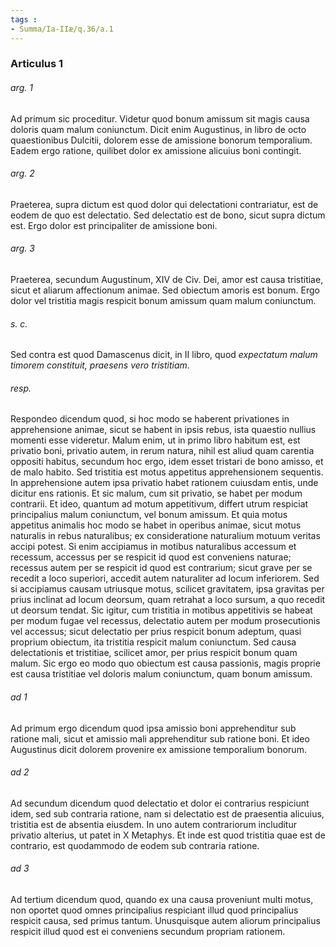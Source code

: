```yaml
---
tags : 
- Summa/Ia-IIæ/q.36/a.1
---
```


### Articulus 1

###### arg. 1
Ad primum sic proceditur. Videtur quod bonum amissum sit magis causa doloris quam malum coniunctum. Dicit enim Augustinus, in libro de octo quaestionibus Dulcitii, dolorem esse de amissione bonorum temporalium. Eadem ergo ratione, quilibet dolor ex amissione alicuius boni contingit.

###### arg. 2
Praeterea, supra dictum est quod dolor qui delectationi contrariatur, est de eodem de quo est delectatio. Sed delectatio est de bono, sicut supra dictum est. Ergo dolor est principaliter de amissione boni.

###### arg. 3
Praeterea, secundum Augustinum, XIV de Civ. Dei, amor est causa tristitiae, sicut et aliarum affectionum animae. Sed obiectum amoris est bonum. Ergo dolor vel tristitia magis respicit bonum amissum quam malum coniunctum.

###### s. c.
Sed contra est quod Damascenus dicit, in II libro, quod *expectatum malum timorem constituit, praesens vero tristitiam*.

###### resp.
Respondeo dicendum quod, si hoc modo se haberent privationes in apprehensione animae, sicut se habent in ipsis rebus, ista quaestio nullius momenti esse videretur. Malum enim, ut in primo libro habitum est, est privatio boni, privatio autem, in rerum natura, nihil est aliud quam carentia oppositi habitus, secundum hoc ergo, idem esset tristari de bono amisso, et de malo habito. Sed tristitia est motus appetitus apprehensionem sequentis. In apprehensione autem ipsa privatio habet rationem cuiusdam entis, unde dicitur ens rationis. Et sic malum, cum sit privatio, se habet per modum contrarii. Et ideo, quantum ad motum appetitivum, differt utrum respiciat principalius malum coniunctum, vel bonum amissum. Et quia motus appetitus animalis hoc modo se habet in operibus animae, sicut motus naturalis in rebus naturalibus; ex consideratione naturalium motuum veritas accipi potest. Si enim accipiamus in motibus naturalibus accessum et recessum, accessus per se respicit id quod est conveniens naturae; recessus autem per se respicit id quod est contrarium; sicut grave per se recedit a loco superiori, accedit autem naturaliter ad locum inferiorem. Sed si accipiamus causam utriusque motus, scilicet gravitatem, ipsa gravitas per prius inclinat ad locum deorsum, quam retrahat a loco sursum, a quo recedit ut deorsum tendat. Sic igitur, cum tristitia in motibus appetitivis se habeat per modum fugae vel recessus, delectatio autem per modum prosecutionis vel accessus; sicut delectatio per prius respicit bonum adeptum, quasi proprium obiectum, ita tristitia respicit malum coniunctum. Sed causa delectationis et tristitiae, scilicet amor, per prius respicit bonum quam malum. Sic ergo eo modo quo obiectum est causa passionis, magis proprie est causa tristitiae vel doloris malum coniunctum, quam bonum amissum.

###### ad 1
Ad primum ergo dicendum quod ipsa amissio boni apprehenditur sub ratione mali, sicut et amissio mali apprehenditur sub ratione boni. Et ideo Augustinus dicit dolorem provenire ex amissione temporalium bonorum.

###### ad 2
Ad secundum dicendum quod delectatio et dolor ei contrarius respiciunt idem, sed sub contraria ratione, nam si delectatio est de praesentia alicuius, tristitia est de absentia eiusdem. In uno autem contrariorum includitur privatio alterius, ut patet in X Metaphys. Et inde est quod tristitia quae est de contrario, est quodammodo de eodem sub contraria ratione.

###### ad 3
Ad tertium dicendum quod, quando ex una causa proveniunt multi motus, non oportet quod omnes principalius respiciant illud quod principalius respicit causa, sed primus tantum. Unusquisque autem aliorum principalius respicit illud quod est ei conveniens secundum propriam rationem.

